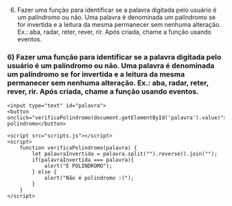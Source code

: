 6) Fazer uma função para identificar se a palavra digitada pelo usuário é um
palíndromo ou não. Uma palavra é denominada um palíndromo se for invertida e
a leitura da mesma permanecer sem nenhuma alteração. Ex.: aba, radar, reter, rever, rir. Após criada, chame a função usando eventos.


<!doctype html>
<html lang="en">
<head>
    <meta charset="UTF-8">
    <meta name="viewport"
          content="width=device-width, user-scalable=no, initial-scale=1.0, maximum-scale=1.0, minimum-scale=1.0">
    <meta http-equiv="X-UA-Compatible" content="ie=edge">
    <title>Exerc. 6</title>
</head>
<body id="content">
    <h3>
        6) Fazer uma função para identificar se a palavra digitada pelo usuário é um
        palíndromo ou não. Uma palavra é denominada um palíndromo se for invertida e
        a leitura da mesma permanecer sem nenhuma alteração. Ex.: aba, radar, reter, rever, rir. Após criada, chame a função usando eventos.
    </h3>

    <input type="text" id="palavra">
    <button onclick="verificaPolindromo(document.getElementById('palavra').value)">Verifica políndromo</button>

    <script src="scripts.js"></script>
    <script>
        function verificaPolindromo(palavra) {
            let palavraInvertida = palavra.split("").reverse().join("");
            if(palavraInvertida === palavra){
                alert("É POLINDROMO");
            } else {
                alert("Não é polindromo :(");
            }
        }
    </script>
</body>
</html>
